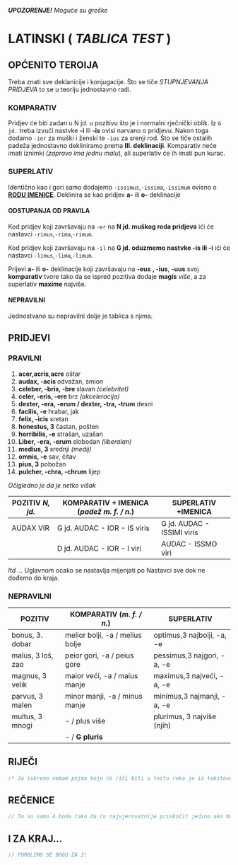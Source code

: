 ***UPOZORENJE!** Moguće su greške*

# LATINSKI ( *TABLICA TEST* )

## OPĆENITO TEROIJA

Treba znati sve deklanicije i konjugacije. Što se tiče *STUPNJEVANJA PRIDJEVA* to se u teoriju jednostavno radi. 

### KOMPARATIV

Pridjev će biti zadan u N jd. u pozitivu što je i normalni rječnički oblik. Iz `G jd.` treba izvući nastvke **-i** ili **-is** ovisi narvano o pridjevu. Nakon toga dodamo `-ior` za muški i ženski te `-ius` za srenji rod. Što se tiče ostalih padeža jednostavno dekliniramo prema **III. deklinaciji**. Komparativ neće imati iznimki (*zapravo ima jednu malu*), ali superlativ će ih imati pun kurac.

### SUPERLATIV

Identično kao i gori samo dodajemo `-issimus`,`-issima`,`-issimum` ovisno o **<u>RODU IMENICE</u>**. Deklinira se kao pridjev **a-** ili **o-** deklinacije

#### ODSTUPANJA OD PRAVILA

Kod pridjev koji završavaju na `-er` na **N jd. muškog roda pridjeva** ići će nastavci `-rimus`,`-rima`,`-rimum`.

Kod pridjev koji završavaju na `-il` na **G jd. oduzmemo nastvke -is ili -i** ići će nastavci `-limus`,`-lima`,`-limum`.

Prijevi **a-** ili **o-** deklinacije koji završavaju na **-eus** **, -ius**, **-uus**   svoj **komparativ** tvore tako da se ispred pozitiva dodaje **magis** *više*, a za superlativ **maxime** najviše.

#### NEPRAVILNI

Jednostvano su nepravilni dolje je tablica s njima. 

## PRIDJEVI

### PRAVILNI

1. <b> acer,acris,acre</b> oštar 
2. <b> audax, -acis </b> odvažan, smion 
1. <b> celeber, -bris, -bre </b> slavan *(celebritet)* 
2. <b> celer, -eris, -ere </b> brz *(akceleracija)*
3. **dexter, -era, -erum / dexter, -tra, -trum** desni
4. **facilis, -e** hrabar, jak
5. **felix, -icis** sretan
6. **honestus, 3** častan, pošten
7. **horribilis, -e** strašan, uzašan
8. **Liber, -era, -erum** slobodan *(liberalan)*
9. **medius, 3** srednji *(medij)*
10. **omnis, -e** sav, čitav
11. **pius, 3** pobožan
12. **pulcher, -chra, -chrum** lijep

*Očigledno je da je netko višak*

| POZITIV *N, jd.* | KOMPARATIV + IMENICA (*padež m. f. / n.*) | SUPERLATIV +IMENICA        |
| ---------------- | ----------------------------------------- | -------------------------- |
| AUDAX VIR        | G jd. AUDAC - IOR - IS viris              | G jd. AUDAC - ISSIMI viris |
|                  | D jd. AUDAC - IOR - I viri                | AUDAC - ISSMO viri         |

*Itd ...* Uglavnom ocako se nastavlja mijenjati po Nastavci sve dok ne dođemo do kraja.

### NEPRAVILNI

| POZITIV           | KOMPARATIV (*m. f. / n.*)       | SUPERLATIV                 |
| ----------------- | ------------------------------- | -------------------------- |
| bonus, 3. dobar   | melior bolji, -a / melius bolje | optimus,3 najbolji, -a, -e |
| malus, 3 loš, zao | peior gori, -a / peius gore     | pessimus,3 najgori, -a, -e |
| magnus, 3 velik   | maior veći, -a / maius manje    | maximus,3 najveći, -a, -e  |
| parvus, 3 malen   | minor manji, -a / minus manje   | minimus,3 najmanji, -a, -e |
| multus, 3 mnogi   | - / plus više                   | plurimus, 3 najviše (njih) |
|                   | - / **G pluris**                |                            |

## RIJEČI

```c
/* Ja iskreno nemam pojma koje će riči biti u testu reka je iz tekstove s obzirom da su to većinom riječi 3. i 4. i 1. i 2. cjeline tako da ću njih ponovit i nadat se najboljem */
```

## REČENICE

```c
// To su samo 4 boda tako da ću najvjerovatnije priskočit jedino ako budem ima vrimena probat pa bar koji mod pokupit
```

## **I ZA KRAJ...**

``` c
// POMOLIMO SE BOGU ZA 2!
